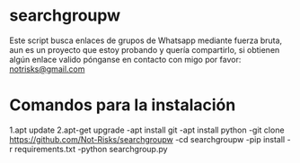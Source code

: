 # searchgroupw
Este script busca enlaces de grupos de Whatsapp mediante fuerza bruta, aun es un proyecto que estoy probando y quería compartirlo, si obtienen algún enlace valido pónganse en contacto con migo por favor: notrisks@gmail.com

# Comandos para la instalación
1.apt update 
2.apt-get upgrade 
-apt install git
-apt install python
-git clone https://github.com/Not-Risks/searchgroupw
-cd searchgroupw
-pip install -r requirements.txt
-python searchgroup.py
